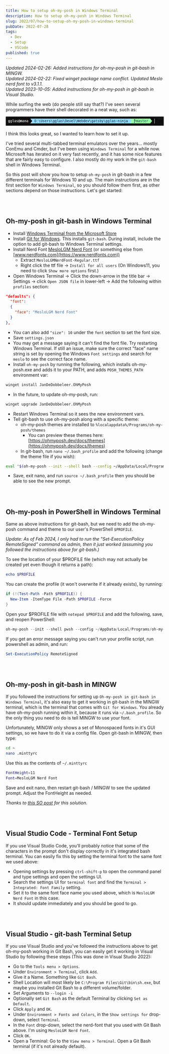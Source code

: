 ```yaml
---
title: How to setup oh-my-posh in Windows Terminal
description: How to setup oh-my-posh in Windows Terminal
slug: 2022/07/how-to-setup-oh-my-posh-in-windows-terminal
pubDate: 2022-07-28
tags:
  - Dev
  - Setup
  - VSCode
published: true
---
```

*Updated 2024-02-26: Added instructions for oh-my-posh in git-bash in MINGW.*  
*Updated 2024-02-22: Fixed winget package name conflict. Updated Meslo nerd font to v3.1.1.*  
*Updated 2023-10-05: Added instructions for oh-my-posh in git-bash in Visual Studio.*

While surfing the web (do people still say that?) I've seen several programmers have their shell decorated in a neat way, such as:

![oh-my-posh screenshot | center](oh-my-posh-ex1.jpg)

I think this looks great, so I wanted to learn how to set it up.

I've tried several multi-tabbed terminal emulators over the years... mostly ConEmu and Cmder, but I've been using `Windows Terminal` for a while now. Microsoft has iterated on it very fast recently, and it has some nice features that are fairly easy to configure. I also mostly do my work in the `git-bash` shell in Windows Terminal.

So this post will show you how to setup `oh-my-posh` in git-bash in a few different terminals for Windows 10 and up. The main instructions are in the first section for `Windows Terminal`, so you should follow them first, as other sections depend on those instructions. Let's get started:

<br/><br/>

## Oh-my-posh in git-bash in Windows Terminal

* Install [Windows Terminal from the Microsoft Store](https://www.microsoft.com/store/productId/9N0DX20HK701)
* Install [Git for Windows](https://gitforwindows.org). This installs `git-bash`. During install, include the option to add git-bash to Windows Terminal settings.
* Install Nerd Font [MesloLGM Nerd Font](https://github.com/ryanoasis/nerd-fonts/releases/download/v3.1.1/Meslo.zip)  (or something else from [www.nerdfonts.com](https://www.nerdfonts.com))
    * Extract `MesloLGMNerdFont-Regular.ttf`
    * Right click the ttf file -> `Install for all users` (On Windows11, you need to click `Show more options` first.)
* Open Windows Terminal -> Click the down-arrow in the title bar -> Settings -> click `Open JSON file`  in lower-left -> Add the following within `profiles` section:
```json
"defaults": {
  "font":
  {
    "face": "MesloLGM Nerd Font"
  }
},
```
* You can also add `"size": 10` under the `font` section to set the font size.
* Save `settings.json`
* You may get a message saying it can't find the font file. Try restarting Windows Terminal. If still an issue, make sure the correct "face" name string is set by opening the Windows `Font settings` and search for `meslo` to see the correct face name.
* Install `oh-my-posh` by running the following, which installs oh-my-posh.exe and adds it to your PATH, and adds `POSH_THEMES_PATH` environment var:
```bash
winget install JanDeDobbeleer.OhMyPosh
```

* In the future, to update oh-my-posh, run:
```bash
winget upgrade JanDeDobbeleer.OhMyPosh
```
* Restart Windows Terminal so it sees the new environment vars.
* Tell git-bash to use oh-my-posh along with a specific theme:
	* oh-my-posh themes are installed to `%localappdata%/Programs/oh-my-posh/themes`
		* You can preview these themes here: [https://ohmyposh.dev/docs/themes](https://ohmyposh.dev/docs/themes)
	* In git-bash, run `nano ~/.bash_profile` and add the following (change the theme file if you wish):
```bash
eval "$(oh-my-posh --init --shell bash --config ~/AppData/Local/Programs/oh-my-posh/themes/powerline.omp.json)"
```  
* Save, exit nano, and run `source ~/.bash_profile` then you should be able to see the new prompt.  

 <br/><br/>
 
## Oh-my-posh in PowerShell in Windows Terminal

Same as above instructions for git-bash, but we need to add the oh-my-posh command and theme to our user's PowerShell `$PROFILE`.

*Update: As of Feb 2024, I only had to run the "Set-ExecutionPolicy RemoteSigned" command as admin, then it just worked (assuming you followed the instructions above for git-bash.)*

To see the location of your $PROFILE file (which may not actually be created yet even though it returns a path):
```powershell
echo $PROFILE
```

You can create the profile (it won't overwrite if it already exists), by running:
```powershell
if (!(Test-Path -Path $PROFILE)) {
  New-Item -ItemType File -Path $PROFILE -Force
}
```

Open your $PROFILE file with `notepad $PROFILE` and add the following, save, and reopen PowerShell:
```powershell
oh-my-posh --init --shell pwsh --config ~/AppData/Local/Programs/oh-my-posh/themes/powerline.omp.json | Invoke-Expression
```

If you get an error message saying you can't run your profile script, run powershell as admin, and run:
```powershell
Set-ExecutionPolicy RemoteSigned
```

<br/><br/>

## Oh-my-posh in git-bash in MINGW

If you followed the instructions for setting up `Oh-my-posh in git-bash in Windows Terminal`, it's also easy to get it working in git-bash in the MINGW terminal, which is the terminal that comes with `Git for Windows`. You already have oh-my-posh running within it, because it runs via `~/.bash_profile`. So the only thing you need to do is tell MINGW to use your font.

Unfortunately, MINGW only shows a set of Monospaced fonts in it's GUI settings, so we have to do it via a config file. Open git-bash in MINGW, then type:

```bash
cd ~
nano .minttyrc
```

Use this as the contents of `~/.minttyrc`

```bash
FontHeight=11
Font=MesloLGM Nerd Font
```

Save and exit nano, then restart git-bash / MINGW to see the updated prompt. Adjust the FontHeight as needed.

*Thanks to [this SO post](https://stackoverflow.com/a/57216117/341942) for this solution.*

<br/><br/>

## Visual Studio Code - Terminal Font Setup

If you use Visual Studio Code, you'll probably notice that some of the characters in the prompt don't display correctly in it's integrated bash terminal. You can easily fix this by setting the terminal font to the same font we used above:
* Opening settings by pressing `ctrl-shift-p` to open the command panel and type settings and open the settings UI.
* Search the settings UI for `terminal font` and find the `Terminal > Integrated: Font Family` setting.
* Set it to the same font face name you used above, which is `MesloLGM Nerd Font` in this case.
* It should update immediately and you should be good to go.

<br/><br/>

## Visual Studio - git-bash Terminal Setup

If you use Visual Studio and you've followed the instructions above to get oh-my-posh working in Git Bash, you can easily get it working in Visual Studio by following these steps (This was done in Visual Studio 2022):
* Go to the `Tools menu > Options`.
* Under `Environment > Terminal`, click `Add`.
* Give it a Name. Something like `Git Bash`.
* Shell Location will most likely be `C:\Program Files\Git\bin\sh.exe`, but maybe you installed Git Bash to a different volume/folder.
* Set Arguments to `--login -i`
* Optionally set `Git Bash` as the default Terminal by clicking `Set as Default`.
* Click `Apply` and `OK`.
* Under `Environment > Fonts and Colors`, in the `Show settings for` drop-down, select `Terminal`.
* In the `Font` drop-down, select the nerd-font that you used with Git Bash above. I'm using `MesloLGM Nerd Font`.
* Click `OK`.
* Open a Terminal: Go to the `View menu > Terminal`. Open a Git Bash terminal (if it's not already default).